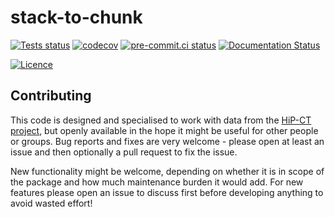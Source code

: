 # stack-to-chunk

[![Tests status][tests-badge]][tests-link]
[![codecov](https://codecov.io/gh/HiPCTProject/stack-to-chunk/graph/badge.svg?token=GBOWQFNYMP)](https://codecov.io/gh/HiPCTProject/stack-to-chunk)
[![pre-commit.ci status](https://results.pre-commit.ci/badge/github/HiPCTProject/stack-to-chunk/main.svg)](https://results.pre-commit.ci/latest/github/HiPCTProject/stack-to-chunk/main)
[![Documentation Status](https://readthedocs.org/projects/stack-to-chunk/badge/?version=latest)](https://stack-to-chunk.readthedocs.io/en/latest/?badge=latest)

[![Licence][licence-badge]](./LICENCE.md)

<!--
[![PyPI version][pypi-version]][pypi-link]
[![Conda-Forge][conda-badge]][conda-link]
[![PyPI platforms][pypi-platforms]][pypi-link]
-->

<!-- prettier-ignore-start -->
[tests-badge]:              https://github.com/HiPCTProject/stack-to-chunk/actions/workflows/tests.yml/badge.svg
[tests-link]:               https://github.com/HiPCTProject/stack-to-chunk/actions/workflows/tests.yml
[linting-badge]:            https://github.com/HiPCTProject/stack-to-chunk/actions/workflows/linting.yml/badge.svg
[linting-link]:             https://github.com/HiPCTProject/stack-to-chunk/actions/workflows/linting.yml
[conda-badge]:              https://img.shields.io/conda/vn/conda-forge/stack-to-chunk
[conda-link]:               https://github.com/conda-forge/stack-to-chunk-feedstock
[pypi-link]:                https://pypi.org/project/stack-to-chunk/
[pypi-platforms]:           https://img.shields.io/pypi/pyversions/stack-to-chunk
[pypi-version]:             https://img.shields.io/pypi/v/stack-to-chunk
[licence-badge]:            https://img.shields.io/badge/License-BSD_3--Clause-blue.svg
<!-- prettier-ignore-end -->

## Contributing

This code is designed and specialised to work with data from the [HiP-CT project](https://mecheng.ucl.ac.uk/hip-ct/), but openly available in the hope it might be useful for other people or groups.
Bug reports and fixes are very welcome - please open at least an issue and then optionally a pull request to fix the issue.

New functionality might be welcome, depending on whether it is in scope of the package and how much maintenance burden it would add.
For new features please open an issue to discuss first before developing anything to avoid wasted effort!
